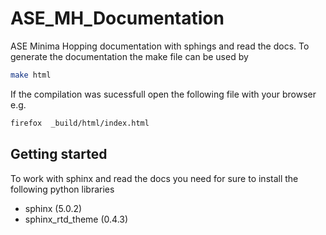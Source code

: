 # ASE_MH_Documentation
ASE Minima Hopping documentation with sphings and read the docs. To generate the documentation the make file can be used by
``` bash
make html
```
If the compilation was sucessfull open the following file with your browser e.g.
``` bash 
firefox  _build/html/index.html
```


## Getting started
To work with sphinx and read the docs you need for sure to install the following python libraries
* sphinx (5.0.2)
* sphinx_rtd_theme (0.4.3)





